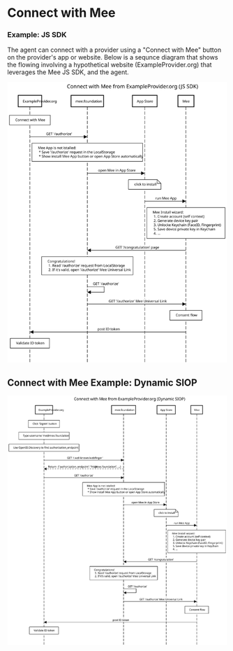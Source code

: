 # Connect with Mee 

### Example: JS SDK

The agent can connect with a provider using a "Connect with Mee" button on the provider's app or website. Below is a sequnce diagram that shows the flowing involving a hypothetical website (ExampleProvider.org) that leverages the Mee JS SDK, and the agent. 

![Mee JS SDK](./images/mee-js-sdk.svg)

## Connect with Mee Example: Dynamic SIOP

![Mee Dynamic SIOP](./images/mee-dynamic-SIOP.svg)
